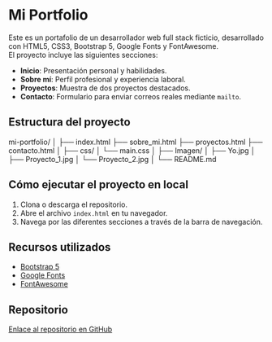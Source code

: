 # Mi Portfolio

Este es un portafolio de un desarrollador web full stack ficticio, desarrollado con HTML5, CSS3, Bootstrap 5, Google Fonts y FontAwesome.  
El proyecto incluye las siguientes secciones:

- **Inicio**: Presentación personal y habilidades.
- **Sobre mí**: Perfil profesional y experiencia laboral.
- **Proyectos**: Muestra de dos proyectos destacados.
- **Contacto**: Formulario para enviar correos reales mediante `mailto`.

## Estructura del proyecto

mi-portfolio/
│
├── index.html
├── sobre_mi.html
├── proyectos.html
├── contacto.html
│
├── css/
│   └── main.css
│
├── Imagen/
│   ├── Yo.jpg
│   ├── Proyecto_1.jpg
│   └── Proyecto_2.jpg
│
└── README.md

## Cómo ejecutar el proyecto en local

1. Clona o descarga el repositorio.
2. Abre el archivo `index.html` en tu navegador.
3. Navega por las diferentes secciones a través de la barra de navegación.

## Recursos utilizados

- [Bootstrap 5](https://getbootstrap.com/)
- [Google Fonts](https://fonts.google.com/)
- [FontAwesome](https://fontawesome.com/)

## Repositorio

[Enlace al repositorio en GitHub](https://github.com/tuusuario/mi-portfolio)
